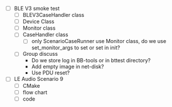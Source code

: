 - [ ] BLE V3 smoke test
	- [ ] BLEV3CaseHandler class
	- [ ] Device Class
	- [ ] Monitor class
	- [ ] CaseHandler class
		- [ ] only ScenarioCaseRunner use Monitor class, do we use set_monitor_args to set or set in init?
	- [ ] Group discuss
		- Do we store log in BB-tools or in bttest directory?
		- Add empty image in net-disk?
		- Use PDU reset?
- [ ] LE Audio Scenario 9
	- [ ] CMake
	- [ ] flow chart
	- [ ] code